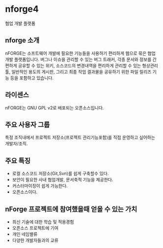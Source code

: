 nforge4
=======

협업 개발 플랫폼


nforge 소개
--
nFORGE는 소프트웨어 개발에 필요한 기능들을 사용하기 편리하게 웹으로 묶은 협업 개발 플랫폼입니다. 버그나 이슈을 관리할 수 있는 버그 트래커, 각종 문서와 정보를 간편하게 공유할 수 있는 위키, 소스코드의 변경내역을 편리하게 관리할 수 있는 형상관리 툴, 일반적인 용도의 게시판, 그리고 최종 작업 결과물을 공유하기 위한 파일 릴리즈 기능 등을 포함하고 있습니다.

라이센스
--
nFORGE는 GNU GPL v2로 배포되는 오픈소스입니다.


주요 사용자 그룹
--
  특정 조직내에서 프로젝트 저장소(프로젝트 관리기능포함)를 직접 운영하고 싶어하는 개발자/조직.

주요 특징
--
- 로컬 소스코드 저장소(Git,Svn)를 쉽게 구축할수 있다.
- 보안이 필요한 사내 협업개발, 문서축적 기능을 제공한다.
- 커스터마이징이 쉽게 가능한다.
- 오픈소스이다.

nForge 프로젝트에 참여했을때 얻을 수 있는 가치
---
- 최신 기술에 대한 학습 및 적용경험
- 오픈소스 프로젝트에 기여
- 개인 네임밸류
- 다양한 개발자들과의 교류